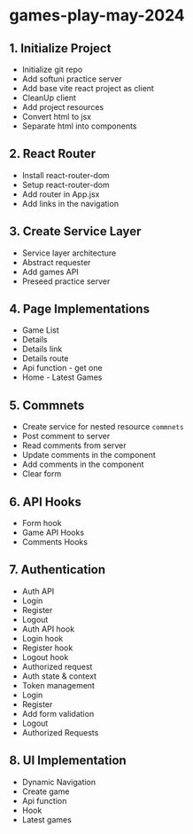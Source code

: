 # games-play-may-2024

## 1. Initialize Project
 * Initialize git repo
 * Add softuni practice server
 * Add base vite react project as client
 * CleanUp client
 * Add project resources
 * Convert html to jsx
 * Separate html into components
## 2. React Router
 * Install react-router-dom
 * Setup react-router-dom
 * Add router in App.jsx
 * Add links in the navigation
## 3. Create Service Layer
 * Service layer architecture
 * Abstract requester
 * Add games API
 * Preseed practice server
## 4. Page Implementations
 * Game List
 * Details
  * Details link
  * Details route
  * Api function - get one
 * Home - Latest Games
## 5. Commnets
 * Create service for nested resource `commnets`
 * Post comment to server
 * Read comments from server
 * Update comments in the component
 * Add comments in the component
 * Clear form
## 6. API Hooks
 * Form hook
 * Game API Hooks
 * Comments Hooks
## 7. Authentication
 * Auth API
  * Login
  * Register
  * Logout
 * Auth API hook
  * Login hook
  * Register hook
  * Logout hook
  * Authorized request
 * Auth state & context
 * Token management
 * Login
 * Register
  * Add form validation
 * Logout
 * Authorized Requests
## 8. UI Implementation
 * Dynamic Navigation
 * Create game
  * Api function
  * Hook
 * Latest games